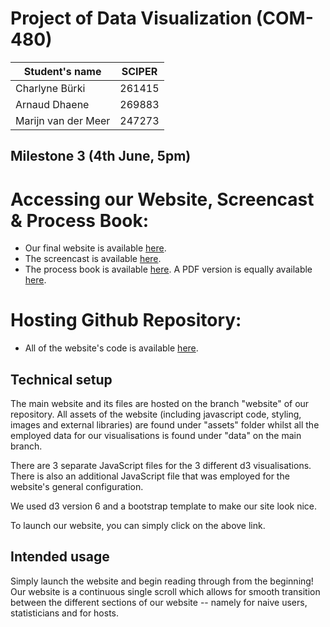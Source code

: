 # Project of Data Visualization (COM-480)

| Student's name | SCIPER |
| -------------- | ------ |
| Charlyne Bürki | 261415 |
| Arnaud Dhaene  | 269883 |
| Marijn van der Meer | 247273 |

## Milestone 3 (4th June, 5pm)

# Accessing our Website, Screencast & Process Book:

* Our final website is available [here](https://arnauddhaene.github.io/airbnb-visualized/).
* The screencast is available [here](https://youtu.be/YPW7INtsVQ0).
* The process book is available [here](https://docs.google.com/presentation/d/e/2PACX-1vR3lIwxF4JENsSGzBKgyljMQD1gPZVDIREuUVs-cf-JuzILeMPKcGmlflpbh8yjydpMUMgbZ0k_WIOn/pub?start=false&loop=true&delayms=15000&slide=id.p). A PDF version is equally available [here](https://github.com/com-480-data-visualization/data-visualization-project-2021-cam/blob/master/milestone3/process-book.pdf).  

# Hosting Github Repository:
* All of the website's code is available [here](https://github.com/arnauddhaene/airbnb-visualized/tree/website).

## Technical setup

The main website and its files are hosted on the branch "website" of our repository. All assets of the website (including javascript code, styling, images and external libraries) are found under "assets" folder whilst all the employed data for our visualisations is found under "data" on the main branch. 

There are 3 separate JavaScript files for the 3 different d3 visualisations. There is also an additional JavaScript file that was employed for the website's general configuration.

We used d3 version 6 and a bootstrap template to make our site look nice. 

To launch our website, you can simply click on the above link. 

## Intended usage

Simply launch the website and begin reading through from the beginning! Our website is a continuous single scroll which allows for smooth transition between the different sections of our website -- namely for naive users, statisticians and for hosts. 

